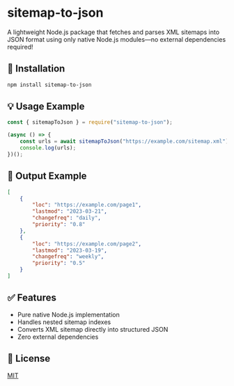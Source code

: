 
# sitemap-to-json

A lightweight Node.js package that fetches and parses XML sitemaps into JSON format using only native Node.js modules—no external dependencies required!

## 🚀 Installation

```bash
npm install sitemap-to-json
```

## 💡 Usage Example

```js
const { sitemapToJson } = require("sitemap-to-json");

(async () => {
    const urls = await sitemapToJson("https://example.com/sitemap.xml");
    console.log(urls);
})();
```

## 📌 Output Example

```json
[
    {
        "loc": "https://example.com/page1",
        "lastmod": "2023-03-21",
        "changefreq": "daily",
        "priority": "0.8"
    },
    {
        "loc": "https://example.com/page2",
        "lastmod": "2023-03-19",
        "changefreq": "weekly",
        "priority": "0.5"
    }
]
```

## ✅ Features

- Pure native Node.js implementation
- Handles nested sitemap indexes
- Converts XML sitemap directly into structured JSON
- Zero external dependencies

## 📄 License

[MIT](LICENSE)
